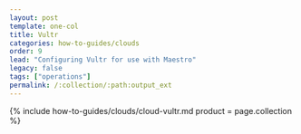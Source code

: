 ```yaml
---
layout: post
template: one-col
title: Vultr
categories: how-to-guides/clouds
order: 9
lead: "Configuring Vultr for use with Maestro"
legacy: false
tags: ["operations"]
permalink: /:collection/:path:output_ext
---
```


{% include how-to-guides/clouds/cloud-vultr.md  product = page.collection %}
